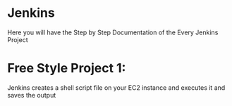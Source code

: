 # Jenkins
Here you will have the Step by Step Documentation of the Every Jenkins Project


# Free Style Project 1: 
 Jenkins creates a shell script file on your EC2 instance and executes it and saves the output
